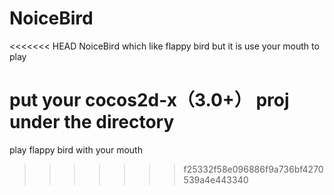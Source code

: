 NoiceBird
=========

<<<<<<< HEAD
NoiceBird which like flappy bird but it is use your mouth to play

put your cocos2d-x（3.0+） proj under the directory
=======
play flappy bird with your mouth
>>>>>>> f25332f58e096886f9a736bf4270539a4e443340
